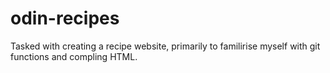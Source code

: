 # odin-recipes
Tasked with creating a recipe website, primarily to familirise myself with git functions and compling HTML.
